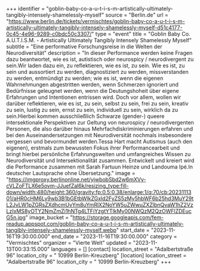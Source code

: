 +++
identifier = "goblin-baby-co-a-u-t-i-s-m-artistically-ultimately-tangibly-intensely-shamelessly-myself"
source = "Berlin.de"
url = "https://www.berlin.de/tickets/vermischtes/goblin-baby-co-a-u-t-i-s-m-artistically-ultimately-tangibly-intensely-shamelessly-myself-d51c4177-0c45-4e96-9289-c0bdc50c3307/"
type = "event"
title = "Goblin Baby Co. A.U.T.I.S.M. - Artistically Ultimately Tangibly Intensely Shamelessly Myself"
subtitle = "Eine performative Forschungsreise in die Welten der Neurodiversität"
description = "In dieser Performance werden keine Fragen dazu beantwortet, wie es ist, autistisch oder neurospicy / neurodivergent zu sein.Wir laden dazu ein, zu reflektieren, wie es ist, zu sein. Wie es ist, zu sein und aussortiert zu werden, diagnostiziert zu werden, missverstanden zu werden, entmündigt zu werden; wie es ist, wenn die eigenen Wahrnehmungen abgestritten werden, wenn Schmerzen ignoriert und Bedürfnisse geleugnet werden, wenn die Deutungshoheit über eigene Erfahrungen und Intentionen entrissen wird. Doch vor allem, wollen wir darüber reflektieren, wie es ist, zu sein, selbst zu sein, frei zu sein, kreativ zu sein, lustig zu sein, ernst zu sein, individuell zu sein, wirklich da zu sein.Hierbei kommen ausschließlich Schwarze (gender-) queere intersektionale Perspektiven zur Geltung von neurospicy / neurodivergenten Personen, die also darüber hinaus Mehrfachdiskriminierungen erfahren und bei den Auseinandersetzungen mit Neurodiversität nochmals insbesondere vergessen und bevormundet werden.Tessa Hart macht Autismus (auch den eigenen), erstmals zum bewussten Fokus ihrer Performancearbeit und bringt hierbei persönliche Erfahrungswelten und umfangreiches Wissen zu Neurodiversität und Intersektionalität zusammen. Entwickelt und kreiert wird die Performance zusammen mit Sarah Fartuun Heinze und Landouma Ipé.In deutscher Lautsprache ohne Übersetzung."
image = "https://imgproxy.berlinonline.net/yjwbobSbd2w6mXVy-cVLZoFTLX6e5ovm-JJuefZal6k/resizing_type:fill-down/width:480/height:360/gravity:fp:0.5:0.38/enlarge:1/q:70/cb:2023111301/aHR0cHM6Ly9wb3B1bGEtbWlkZGxld2FyZS5zMy5hbWF6b25hd3MuY29tL2JvLW1pZGRsZXdhcmUvYm8uYmRlX2NoYW5uZWwuZXZlbnQvaW1hZ2VzLzIxMS8yOTY2NmZmZi1hNTg4LTFiYzgtYTlkMy00NWQzM2QzOWFlZDEucG5n.jpg"
image_bucket = "https://storage.googleapis.com/fem-readup.appspot.com/goblin-baby-co-a-u-t-i-s-m-artistically-ultimately-tangibly-intensely-shamelessly-myself.webp"
start_date = "2023-11-16T19:30:00.000"
end_date = "2023-11-16T19:30:00.000"
category = "Vermischtes"
organizer = "Vierte Welt"
updated = "2023-11-13T00:33:15.000"
languages = []
[contact]
location_street = "Adalbertstraße 96"
location_city = " 10999 Berlin-Kreuzberg"
[location]
location_street = "Adalbertstraße 96"
location_city = " 10999 Berlin-Kreuzberg"
+++